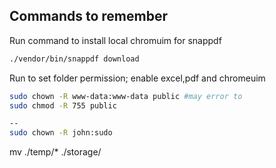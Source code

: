 ## Commands to remember
Run command to install local chromuim for snappdf
```bash
./vendor/bin/snappdf download
```

Run to set folder permission; enable excel,pdf and chromeuim
```bash
sudo chown -R www-data:www-data public #may error to
sudo chmod -R 755 public

--
sudo chown -R john:sudo
```

mv ./temp/* ./storage/
